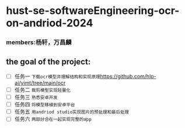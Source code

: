 # hust-se-softwareEngineering-ocr-on-andriod-2024
### members:杨轩，万昌麟
## the goal of the project:


- [ ] 任务一  `下载ocr模型并理解结构和实现原理`https://github.com/hlp-ai/yimt/tree/main/ocr
- [ ] 任务二  `裁剪模型实现轻量化`
- [ ] 任务三  `熟悉安卓开发`
- [ ] 任务四  `将模型移植到安卓平台`
- [ ] 任务五  `用andriod studio实现图片的预处理和最后处理`
- [ ] 任务六  `两部分合在一起实现完整的app`
